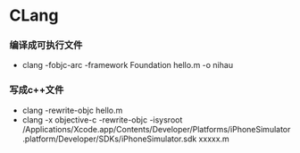 # CLang

### 编译成可执行文件
* clang -fobjc-arc -framework Foundation hello.m -o nihau
### 写成c++文件
* clang -rewrite-objc hello.m
* clang -x objective-c -rewrite-objc -isysroot /Applications/Xcode.app/Contents/Developer/Platforms/iPhoneSimulator.platform/Developer/SDKs/iPhoneSimulator.sdk xxxxx.m
